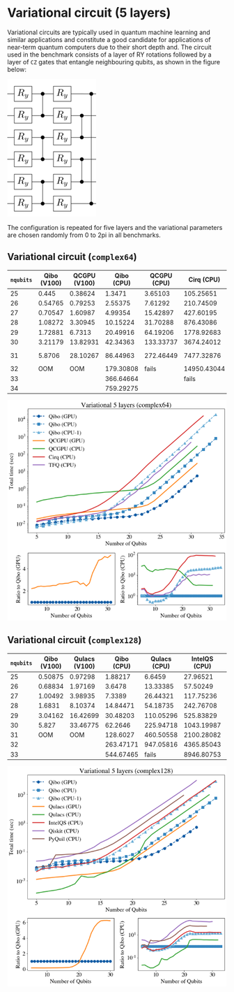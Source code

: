 # Variational circuit (5 layers)

Variational circuits are typically used in quantum machine learning and similar
applications and constitute a good candidate for applications of near-term
quantum computers due to their short depth and.
The circuit used in the benchmark consists of a layer of RY rotations followed
by a layer of ``CZ`` gates that entangle neighbouring qubits, as shown in the
figure below:

![var5-circuit](../images/varcircuit.png)

The configuration is repeated for five layers and the variational parameters
are chosen randomly from 0 to 2pi in all benchmarks.


## Variational circuit (`complex64`)

`nqubits` | Qibo (V100) | QCGPU (V100) | Qibo (CPU) | QCGPU (CPU) | Cirq (CPU) | TFQ (CPU)
-- | -- | -- | -- | -- | -- | --
25 | 0.445 | 0.38624 | 1.3471 | 3.65103 | 105.25651 | 11.3111
26 | 0.54765 | 0.79253 | 2.55375 | 7.61292 | 210.74509 | 25.81774
27 | 0.70547 | 1.60987 | 4.99354 | 15.42897 | 427.60195 | 48.05409
28 | 1.08272 | 3.30945 | 10.15224 | 31.70288 | 876.43086 | 107.95146
29 | 1.72881 | 6.7313 | 20.49916 | 64.19206 | 1778.92683 | 204.5487
30 | 3.21179 | 13.82931 | 42.34363 | 133.33737 | 3674.24012 | 454.36985
31 | 5.8706 | 28.10267 | 86.44963 | 272.46449 | 7477.32876 | core dumped
32 | OOM    | OOM      | 179.30808 | fails   | 14950.43044 |
33 |         |         | 366.64664 |         | fails       |        
34 |         |         | 759.29275 |         |         |        

![var5-c64](../images/var5layer_c64.png)


## Variational circuit (`complex128`)

`nqubits` | Qibo (V100) | Qulacs (V100) | Qibo (CPU) | Qulacs (CPU) | IntelQS (CPU) | Qiskit (CPU) | PyQuil (CPU)
-- | -- | -- | -- | -- | -- | -- | --
25 | 0.50875 | 0.97298 | 1.88217 | 6.6459 | 27.96521 | 265.69477 | 99.8847
26 | 0.68834 | 1.97169 | 3.6478 | 13.33385 | 57.50249 | 533.14815 | 207.44335
27 | 1.00492 | 3.98935 | 7.3389 | 26.44321 | 117.75236 | 1067.66561 | 421.39925
28 | 1.6831 | 8.10374 | 14.84471 | 54.18735 | 242.76708 | 2146.48768 | 869.36062
29 | 3.04162 | 16.42699 | 30.48203 | 110.05296 | 525.83829 | 4275.40255 | fails
30 | 5.827   | 33.46775 | 62.2646 | 225.94718 | 1043.19987 | 9324.27692 |
31 | OOM     | OOM      | 128.6027 | 460.50558 | 2100.28082 | fails     |        
32 |         |          | 263.47171 | 947.05816 | 4365.85043 |         |        
33 |         |          | 544.67465 | fails     | 8946.80753 |         |     

![var5-c128](../images/var5layer_c128.png)
